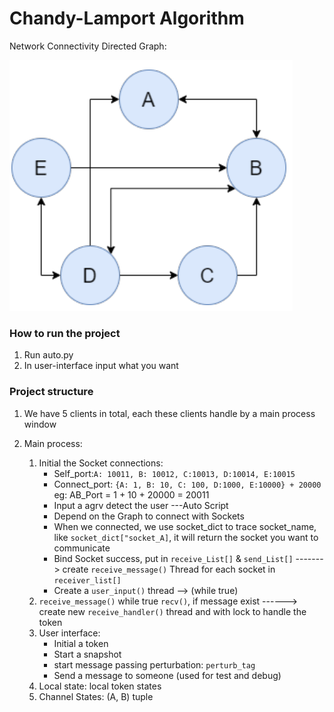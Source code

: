 # Chandy-Lamport Algorithm

Network Connectivity Directed Graph: 

![graph](./photo/graph.png)

### How to run the project
1. Run auto.py
2. In user-interface input what you want

### Project structure

1.  We have 5 clients in total,  each these clients handle by a main process window

2. Main process: 

   1. Initial the Socket connections:
      + Self_port:`A: 10011, B: 10012, C:10013, D:10014, E:10015`
      + Connect_port: `{A: 1, B: 10, C: 100, D:1000, E:10000} + 20000` eg: AB_Port = 1 + 10 + 20000 = 20011
      + Input a agrv detect the user ---Auto Script
      + Depend on the Graph to connect with Sockets
      + When we connected, we use socket_dict to trace socket_name, like `socket_dict["socket_A]`, it will return the socket you want to communicate
      + Bind Socket success, put in `receive_List[]` & `send_List[]`  -------> create `receive_message()` Thread for each socket in `receiver_list[]`
      + Create a `user_input()` thread --> (while true)
   2. `receive_message()` while true `recv()`,  if message exist ------> create new `receive_handler()` thread and with lock to handle the token
   3. User interface:
      + Initial a token
      + Start a snapshot
      + start message passing perturbation: `perturb_tag`
      + Send a message to someone (used for test and debug)
   4. Local state:  local token states
   5. Channel States:  (A, B) tuple
   

   

   
